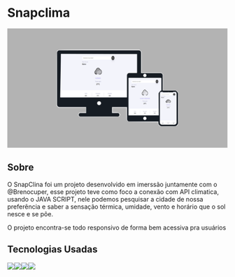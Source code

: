 # Snapclima

<img src="/assets/img/responsivo.svg" alt="">

<h2>Sobre</h2>

<p>O SnapClina foi um projeto desenvolvido em imerssão juntamente com o @Brenocuper, esse projeto teve como foco a conexão com API climatica, usando o JAVA SCRIPT, nele podemos pesquisar a cidade de nossa preferência e saber a sensação térmica, umidade, vento e horário que o sol nesce e se põe.</p>

<p>O projeto encontra-se todo responsivo de forma bem acessiva pra usuários</p>

<h2>Tecnologias Usadas</h2>

<img src="https://img.shields.io/badge/HTML-239120?style=for-the-badge&logo=html5&logoColor=white"><img src="https://img.shields.io/badge/CSS3-1572B6?style=for-the-badge&logo=css3&logoColor=white"><img src="https://img.shields.io/badge/JavaScript-F7DF1E?style=for-the-badge&logo=javascript&logoColor=black"><img src="https://img.shields.io/badge/GIT-E44C30?style=for-the-badge&logo=git&logoColor=white">


